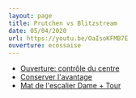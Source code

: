 ```yaml
---
layout: page
title: Prutchen vs Blitzstream
date: 05/04/2020
url: https://youtu.be/OaIsoKFMB7E
ouverture: ecossaise
---
```


- [Ouverture: contrôle du centre](https://youtu.be/OaIsoKFMB7E?t=17)
- [Conserver l'avantage](https://youtu.be/OaIsoKFMB7E?t=133)
- [Mat de l'escalier Dame + Tour](https://youtu.be/OaIsoKFMB7E?t=755)